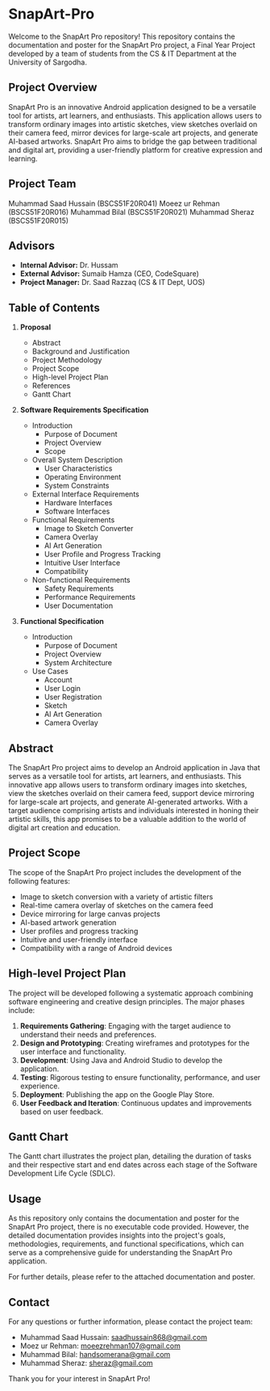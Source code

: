 # SnapArt-Pro

Welcome to the SnapArt Pro repository! This repository contains the documentation and poster for the SnapArt Pro project, a Final Year Project developed by a team of students from the CS & IT Department at the University of Sargodha.

## Project Overview

SnapArt Pro is an innovative Android application designed to be a versatile tool for artists, art learners, and enthusiasts. This application allows users to transform ordinary images into artistic sketches, view sketches overlaid on their camera feed, mirror devices for large-scale art projects, and generate AI-based artworks. SnapArt Pro aims to bridge the gap between traditional and digital art, providing a user-friendly platform for creative expression and learning.

## Project Team

Muhammad Saad Hussain (BSCS51F20R041)
Moeez ur Rehman (BSCS51F20R016)
Muhammad Bilal (BSCS51F20R021)
Muhammad Sheraz (BSCS51F20R015)

## Advisors

- **Internal Advisor:** Dr. Hussam
- **External Advisor:** Sumaib Hamza (CEO, CodeSquare)
- **Project Manager:** Dr. Saad Razzaq (CS & IT Dept, UOS)

## Table of Contents

1. **Proposal**
   - Abstract
   - Background and Justification
   - Project Methodology
   - Project Scope
   - High-level Project Plan
   - References
   - Gantt Chart

2. **Software Requirements Specification**
   - Introduction
     - Purpose of Document
     - Project Overview
     - Scope
   - Overall System Description
     - User Characteristics
     - Operating Environment
     - System Constraints
   - External Interface Requirements
     - Hardware Interfaces
     - Software Interfaces
   - Functional Requirements
     - Image to Sketch Converter
     - Camera Overlay
     - AI Art Generation
     - User Profile and Progress Tracking
     - Intuitive User Interface
     - Compatibility
   - Non-functional Requirements
     - Safety Requirements
     - Performance Requirements
     - User Documentation

3. **Functional Specification**
   - Introduction
     - Purpose of Document
     - Project Overview
     - System Architecture
   - Use Cases
     - Account
     - User Login
     - User Registration
     - Sketch
     - AI Art Generation
     - Camera Overlay

## Abstract

The SnapArt Pro project aims to develop an Android application in Java that serves as a versatile tool for artists, art learners, and enthusiasts. This innovative app allows users to transform ordinary images into sketches, view the sketches overlaid on their camera feed, support device mirroring for large-scale art projects, and generate AI-generated artworks. With a target audience comprising artists and individuals interested in honing their artistic skills, this app promises to be a valuable addition to the world of digital art creation and education.

## Project Scope

The scope of the SnapArt Pro project includes the development of the following features:
- Image to sketch conversion with a variety of artistic filters
- Real-time camera overlay of sketches on the camera feed
- Device mirroring for large canvas projects
- AI-based artwork generation
- User profiles and progress tracking
- Intuitive and user-friendly interface
- Compatibility with a range of Android devices

## High-level Project Plan

The project will be developed following a systematic approach combining software engineering and creative design principles. The major phases include:

1. **Requirements Gathering**: Engaging with the target audience to understand their needs and preferences.
2. **Design and Prototyping**: Creating wireframes and prototypes for the user interface and functionality.
3. **Development**: Using Java and Android Studio to develop the application.
4. **Testing**: Rigorous testing to ensure functionality, performance, and user experience.
5. **Deployment**: Publishing the app on the Google Play Store.
6. **User Feedback and Iteration**: Continuous updates and improvements based on user feedback.

## Gantt Chart

The Gantt chart illustrates the project plan, detailing the duration of tasks and their respective start and end dates across each stage of the Software Development Life Cycle (SDLC).

## Usage

As this repository only contains the documentation and poster for the SnapArt Pro project, there is no executable code provided. However, the detailed documentation provides insights into the project's goals, methodologies, requirements, and functional specifications, which can serve as a comprehensive guide for understanding the SnapArt Pro application.

For further details, please refer to the attached documentation and poster.

## Contact

For any questions or further information, please contact the project team:

- Muhammad Saad Hussain: saadhussain868@gmail.com
- Moez ur Rehman: moeezrehman107@gmail.com
- Muhammad Bilal: handsomerana@gmail.com
- Muhammad Sheraz: sheraz@gmail.com

Thank you for your interest in SnapArt Pro!
